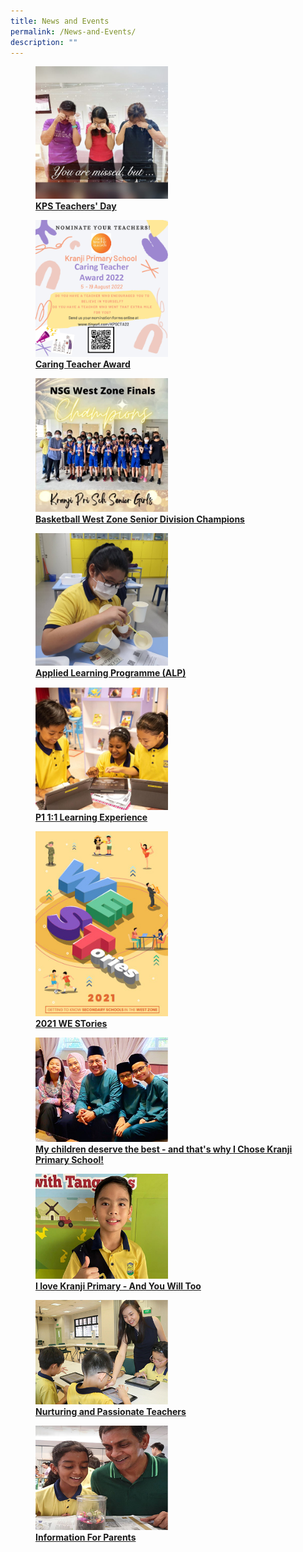 ```yaml
---
title: News and Events
permalink: /News-and-Events/
description: ""
---
```

<div>

<div>

<a href="[https://www-broadricksec-moe-edu-sg-admin.cwp.sg/cca/uniformed-groups/red-cross](https://www-broadricksec-moe-edu-sg-admin.cwp.sg/cca/uniformed-groups/red-cross)">
	
<figure>
<img style="width:50%" src="/images/News%20and%20Events/N1.jpg">
<figcaption> <strong> KPS Teachers' Day </strong> </figcaption>  
</figure>
	
</a>

</div>

<div>

</div>

</div>

<div>

<div>

<a href="[https://www-broadricksec-moe-edu-sg-admin.cwp.sg/cca/uniformed-groups/red-cross](https://www-broadricksec-moe-edu-sg-admin.cwp.sg/cca/uniformed-groups/red-cross)">
	
<figure>
<img style="width:50%" src="/images/News%20and%20Events/N2.jpg">
<figcaption> <strong> Caring Teacher Award </strong> </figcaption>  
</figure>
	
</a>

</div>

<div>

</div>

</div>

<div>

<div>

<a href="[https://www-broadricksec-moe-edu-sg-admin.cwp.sg/cca/uniformed-groups/red-cross](https://www-broadricksec-moe-edu-sg-admin.cwp.sg/cca/uniformed-groups/red-cross)">
	
<figure>
<img style="width:50%" src="/images/News%20and%20Events/N3.jpg">
<figcaption> <strong> Basketball West Zone Senior Division Champions </strong> </figcaption>  
</figure>
	
</a>

</div>

<div>

</div>

</div>

<div>

<div>

<a href="[https://www-broadricksec-moe-edu-sg-admin.cwp.sg/cca/uniformed-groups/red-cross](https://www-broadricksec-moe-edu-sg-admin.cwp.sg/cca/uniformed-groups/red-cross)">
	
<figure>
<img style="width:50%" src="/images/News%20and%20Events/N4.jpg">
<figcaption> <strong> Applied Learning Programme (ALP) </strong> </figcaption>  
</figure>
	
</a>

</div>

<div>

</div>

</div>

<div>

<div>

<a href="[https://www-broadricksec-moe-edu-sg-admin.cwp.sg/cca/uniformed-groups/red-cross](https://www-broadricksec-moe-edu-sg-admin.cwp.sg/cca/uniformed-groups/red-cross)">
	
<figure>
<img style="width:50%" src="/images/News%20and%20Events/N5.jpg">
<figcaption> <strong> P1 1:1 Learning Experience </strong> </figcaption>  
</figure>
	
</a>

</div>

<div>

</div>

</div>

<div>

<div>

<a href="[https://www-broadricksec-moe-edu-sg-admin.cwp.sg/cca/uniformed-groups/red-cross](https://www-broadricksec-moe-edu-sg-admin.cwp.sg/cca/uniformed-groups/red-cross)">
	
<figure>
<img style="width:50%" src="/images/News%20and%20Events/N6.jpg">
<figcaption> <strong> 2021 WE STories </strong> </figcaption>  
</figure>
	
</a>

</div>

<div>

</div>

</div>

<div>

<div>

<a href="[https://www-broadricksec-moe-edu-sg-admin.cwp.sg/cca/uniformed-groups/red-cross](https://www-broadricksec-moe-edu-sg-admin.cwp.sg/cca/uniformed-groups/red-cross)">
	
<figure>
<img style="width:50%" src="/images/News%20and%20Events/N7.jpg">
<figcaption> <strong> My children deserve the best - and that's why I Chose Kranji Primary School! </strong> </figcaption>  
</figure>
	
</a>

</div>

<div>

</div>

</div>

<div>

<div>

<a href="[https://www-broadricksec-moe-edu-sg-admin.cwp.sg/cca/uniformed-groups/red-cross](https://www-broadricksec-moe-edu-sg-admin.cwp.sg/cca/uniformed-groups/red-cross)">
	
<figure>
<img style="width:50%" src="/images/News%20and%20Events/N8.jpg">
<figcaption> <strong> I love Kranji Primary - And You Will Too </strong> </figcaption>  
</figure>
	
</a>

</div>

<div>

</div>

</div>

<div>

<div>

<a href="[https://www-broadricksec-moe-edu-sg-admin.cwp.sg/cca/uniformed-groups/red-cross](https://www-broadricksec-moe-edu-sg-admin.cwp.sg/cca/uniformed-groups/red-cross)">
	
<figure>
<img style="width:50%" src="/images/News%20and%20Events/N9.jpg">
<figcaption> <strong> Nurturing and Passionate Teachers </strong> </figcaption>  
</figure>
	
</a>

</div>

<div>

</div>

</div>

<div>

<div>

<a href="https://thankyoucher.edu.sg/">
	
<figure>
<img style="width:50%" src="/images/News%20and%20Events/N10.jpg">
<figcaption> <strong> Information For Parents </strong> </figcaption>  
</figure>
	
</a>

</div>

<div>

</div>

</div>